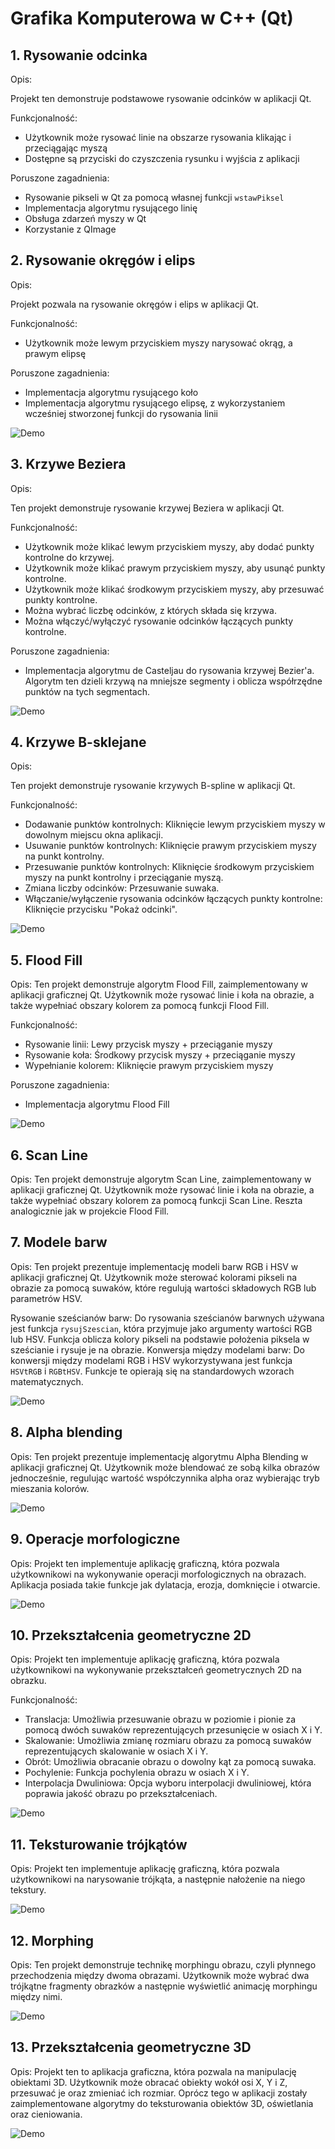 
# Grafika Komputerowa w C++ (Qt)



## 1. Rysowanie odcinka

Opis:

Projekt ten demonstruje podstawowe rysowanie odcinków w aplikacji Qt.

Funkcjonalność:
* Użytkownik może rysować linie na obszarze rysowania klikając i przeciągając myszą
* Dostępne są przyciski do czyszczenia rysunku i wyjścia z aplikacji

Poruszone zagadnienia:
* Rysowanie pikseli w Qt za pomocą własnej funkcji `wstawPiksel`
* Implementacja algorytmu rysującego linię
* Obsługa zdarzeń myszy w Qt
* Korzystanie z QImage

## 2. Rysowanie okręgów i elips

Opis:

Projekt pozwala na rysowanie okręgów i elips w aplikacji Qt.

Funkcjonalność:
* Użytkownik może lewym przyciskiem myszy narysować okrąg, a prawym elipsę

Poruszone zagadnienia:
* Implementacja algorytmu rysującego koło
* Implementacja algorytmu rysującego elipsę, z wykorzystaniem wcześniej stworzonej funkcji do rysowania linii

![Demo](https://github.com/yaspktor/Grafika-Komputerowa/blob/main/2.%20Koło%20Elipsa/demo.gif)


## 3. Krzywe Beziera

Opis:

Ten projekt demonstruje rysowanie krzywej Beziera w aplikacji Qt. 

Funkcjonalność:
* Użytkownik może klikać lewym przyciskiem myszy, aby dodać punkty kontrolne do krzywej.
* Użytkownik może klikać prawym przyciskiem myszy, aby usunąć punkty kontrolne.
* Użytkownik może klikać środkowym przyciskiem myszy, aby przesuwać punkty kontrolne.
* Można wybrać liczbę odcinków, z których składa się krzywa.
* Można włączyć/wyłączyć rysowanie odcinków łączących punkty kontrolne.

Poruszone zagadnienia:
* Implementacja  algorytmu de Casteljau do rysowania krzywej Bezier'a. Algorytm ten dzieli krzywą na mniejsze segmenty i oblicza współrzędne punktów na tych segmentach.

![Demo](https://github.com/yaspktor/Grafika-Komputerowa/blob/main/3.%20Krzywe%20Beziera/demo.gif)

## 4. Krzywe B-sklejane

Opis:

Ten projekt demonstruje rysowanie krzywych B-spline w aplikacji Qt.

Funkcjonalność:
* Dodawanie punktów kontrolnych: Kliknięcie lewym przyciskiem myszy w dowolnym miejscu okna aplikacji.
* Usuwanie punktów kontrolnych: Kliknięcie prawym przyciskiem myszy na punkt kontrolny.
* Przesuwanie punktów kontrolnych: Kliknięcie środkowym przyciskiem myszy na punkt kontrolny i przeciąganie myszą.
* Zmiana liczby odcinków: Przesuwanie suwaka.
* Włączanie/wyłączenie rysowania odcinków łączących punkty kontrolne: Kliknięcie przycisku "Pokaż odcinki".



![Demo](https://github.com/yaspktor/Grafika-Komputerowa/blob/main/4.%20B-Sklejane/demo.gif)

## 5. Flood Fill

Opis:
Ten projekt demonstruje algorytm Flood Fill, zaimplementowany w aplikacji graficznej Qt. Użytkownik może rysować linie i koła na obrazie, a także wypełniać obszary kolorem za pomocą funkcji Flood Fill.

Funkcjonalność:
* Rysowanie linii: Lewy przycisk myszy + przeciąganie myszy
* Rysowanie koła: Środkowy przycisk myszy + przeciąganie myszy
* Wypełnianie kolorem: Kliknięcie prawym przyciskiem myszy

Poruszone zagadnienia:
* Implementacja algorytmu Flood Fill

![Demo](https://github.com/yaspktor/Grafika-Komputerowa/blob/main/5.%20Flood%20fill/demo.gif)

## 6. Scan Line

Opis:
Ten projekt demonstruje algorytm Scan Line, zaimplementowany w aplikacji graficznej Qt. Użytkownik może rysować linie i koła na obrazie, a także wypełniać obszary kolorem za pomocą funkcji Scan Line.
Reszta analogicznie jak w projekcie Flood Fill.

## 7. Modele barw

Opis:
Ten projekt prezentuje implementację modeli barw RGB i HSV w aplikacji graficznej Qt. Użytkownik może sterować kolorami pikseli na 
obrazie za pomocą suwaków, które regulują wartości składowych RGB lub parametrów HSV.

Rysowanie sześcianów barw: Do rysowania sześcianów barwnych używana jest funkcja `rysujSzescian`, która przyjmuje jako argumenty wartości RGB lub HSV. Funkcja oblicza kolory pikseli na podstawie położenia piksela w sześcianie i rysuje je na obrazie.
Konwersja między modelami barw: Do konwersji między modelami RGB i HSV wykorzystywana jest funkcja `HSVtRGB` i `RGBtHSV`. Funkcje te opierają się na standardowych wzorach matematycznych.

![Demo](https://github.com/yaspktor/Grafika-Komputerowa/blob/main/7.%20Modele%20barw/demo.gif)


## 8. Alpha blending

Opis:
Ten projekt prezentuje implementację algorytmu Alpha Blending w aplikacji graficznej Qt. Użytkownik może blendować ze sobą kilka obrazów jednocześnie, regulując wartość współczynnika alpha oraz wybierając tryb mieszania kolorów.

![Demo](https://github.com/yaspktor/Grafika-Komputerowa/blob/main/8.%20Alpha%20blending/demo.gif)


## 9. Operacje morfologiczne

Opis:
Projekt ten implementuje aplikację graficzną, która pozwala użytkownikowi na wykonywanie operacji morfologicznych na obrazach. Aplikacja posiada takie funkcje jak dylatacja, erozja, domknięcie i otwarcie.

![Demo](https://github.com/yaspktor/Grafika-Komputerowa/blob/main/9.%20Operacje%20morfologiczne/demo.gif)

## 10. Przekształcenia geometryczne 2D

Opis:
Projekt ten implementuje aplikację graficzną, która pozwala użytkownikowi na wykonywanie przekształceń geometrycznych 2D na obrazku.

Funkcjonalność:
* Translacja: Umożliwia przesuwanie obrazu w poziomie i pionie za pomocą dwóch suwaków reprezentujących przesunięcie w osiach X i Y.
* Skalowanie: Umożliwia zmianę rozmiaru obrazu za pomocą suwaków reprezentujących skalowanie w osiach X i Y.
* Obrót: Umożliwia obracanie obrazu o dowolny kąt za pomocą suwaka.
* Pochylenie: Funkcja pochylenia obrazu w osiach X i Y.
* Interpolacja Dwuliniowa: Opcja wyboru interpolacji dwuliniowej, która poprawia jakość obrazu po przekształceniach.

![Demo](https://github.com/yaspktor/Grafika-Komputerowa/blob/main/10.%20Przekształcenia%20geometryczne%202D/demo.gif)

## 11. Teksturowanie trójkątów

Opis:
Projekt ten implementuje aplikację graficzną, która pozwala użytkownikowi na narysowanie trójkąta, a następnie nałożenie na niego tekstury. 

![Demo](https://github.com/yaspktor/Grafika-Komputerowa/blob/main/11.%20Teksturowanie%20trójkątów/demo.gif)

## 12. Morphing

Opis:
Ten projekt demonstruje technikę morphingu obrazu, czyli płynnego przechodzenia między dwoma obrazami. Użytkownik może wybrać dwa trójkątne fragmenty obrazków a następnie wyświetlić animację morphingu między nimi.

![Demo](https://github.com/yaspktor/Grafika-Komputerowa/blob/main/12.%20Morphing/demo.gif)

## 13. Przekształcenia geometryczne 3D

Opis:
Projekt ten to aplikacja graficzna, która pozwala na manipulację obiektami 3D. Użytkownik może obracać obiekty wokół osi X, Y i Z, przesuwać je oraz zmieniać ich rozmiar. Oprócz tego w aplikacji zostały zaimplementowane algorytmy do teksturowania obiektów 3D, oświetlania oraz cieniowania.

![Demo](https://github.com/yaspktor/Grafika-Komputerowa/blob/main/13.%20Przekształcenia%20geometryczne%20w%20przestrzeni%203D/demo.gif)